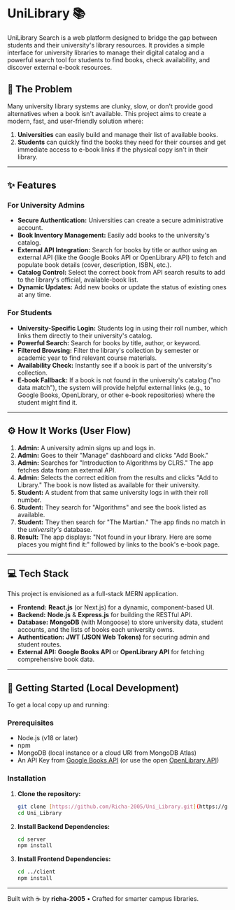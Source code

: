 # UniLibrary 📚

UniLibrary Search is a web platform designed to bridge the gap between students and their university's library resources. It provides a simple interface for university libraries to manage their digital catalog and a powerful search tool for students to find books, check availability, and discover external e-book resources.

## 🚀 The Problem

Many university library systems are clunky, slow, or don't provide good alternatives when a book isn't available. This project aims to create a modern, fast, and user-friendly solution where:
1.  **Universities** can easily build and manage their list of available books.
2.  **Students** can quickly find the books they need for their courses and get immediate access to e-book links if the physical copy isn't in their library.

---

## ✨ Features

### For University Admins
* **Secure Authentication:** Universities can create a secure administrative account.
* **Book Inventory Management:** Easily add books to the university's catalog.
* **External API Integration:** Search for books by title or author using an external API (like the Google Books API or OpenLibrary API) to fetch and populate book details (cover, description, ISBN, etc.).
* **Catalog Control:** Select the correct book from API search results to add to the library's official, available-book list.
* **Dynamic Updates:** Add new books or update the status of existing ones at any time.

### For Students
* **University-Specific Login:** Students log in using their roll number, which links them directly to their university's catalog.
* **Powerful Search:** Search for books by title, author, or keyword.
* **Filtered Browsing:** Filter the library's collection by semester or academic year to find relevant course materials.
* **Availability Check:** Instantly see if a book is part of the university's collection.
* **E-book Fallback:** If a book is not found in the university's catalog ("no data match"), the system will provide helpful external links (e.g., to Google Books, OpenLibrary, or other e-book repositories) where the student might find it.

---

## ⚙️ How It Works (User Flow)

1.  **Admin:** A university admin signs up and logs in.
2.  **Admin:** Goes to their "Manage" dashboard and clicks "Add Book."
3.  **Admin:** Searches for "Introduction to Algorithms by CLRS." The app fetches data from an external API.
4.  **Admin:** Selects the correct edition from the results and clicks "Add to Library." The book is now listed as available for their university.
5.  **Student:** A student from that same university logs in with their roll number.
6.  **Student:** They search for "Algorithms" and see the book listed as available.
7.  **Student:** They then search for "The Martian." The app finds no match in the *university's* database.
8.  **Result:** The app displays: "Not found in your library. Here are some places you might find it:" followed by links to the book's e-book page.

---

## 💻 Tech Stack

This project is envisioned as a full-stack MERN application.

* **Frontend:** **React.js** (or Next.js) for a dynamic, component-based UI.
* **Backend:** **Node.js** & **Express.js** for building the RESTful API.
* **Database:** **MongoDB** (with Mongoose) to store university data, student accounts, and the lists of books each university owns.
* **Authentication:** **JWT (JSON Web Tokens)** for securing admin and student routes.
* **External API:** **Google Books API** or **OpenLibrary API** for fetching comprehensive book data.

---

## 🔧 Getting Started (Local Development)

To get a local copy up and running:

### Prerequisites
* Node.js (v18 or later)
* npm
* MongoDB (local instance or a cloud URI from MongoDB Atlas)
* An API Key from [Google Books API](https://developers.google.com/books) (or use the open [OpenLibrary API](https://openlibrary.org/developers/api))

### Installation

1.  **Clone the repository:**
    ```sh
    git clone [https://github.com/Richa-2005/Uni_Library.git](https://github.com/Richa-2005/Uni_Library.git)
    cd Uni_Library
    ```

2.  **Install Backend Dependencies:**
    ```sh
    cd server
    npm install
    ```

3.  **Install Frontend Dependencies:**
    ```sh
    cd ../client
    npm install
    ```

---
Built with ☕️ by <strong>richa‑2005</strong> • Crafted for smarter campus libraries.
